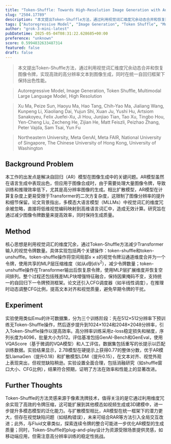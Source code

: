 ```yaml
---
title: "Token-Shuffle: Towards High-Resolution Image Generation with Autoregressive Models"
slug: "2504.17789"
description: "本文提出Token-Shuffle方法，通过利用视觉词汇维度冗余动态合并和恢复图像令牌，实现高效的高分辨率文本到图像生成，同时在统一自回归框架下保持出色性能。"
tags: ["Autoregressive Model", "Image Generation", "Token Shuffle", "Multimodal Large Language Model", "High Resolution"]
author: "grok-3-mini-latest"
pubDatetime: 2025-05-04T08:31:22.628685+00:00
preference: "unknown"
score: 0.5994832633487314
featured: false
draft: false
---
```


> 本文提出Token-Shuffle方法，通过利用视觉词汇维度冗余动态合并和恢复图像令牌，实现高效的高分辨率文本到图像生成，同时在统一自回归框架下保持出色性能。

> Autoregressive Model, Image Generation, Token Shuffle, Multimodal Large Language Model, High Resolution 

> Xu Ma, Peize Sun, Haoyu Ma, Hao Tang, Chih-Yao Ma, Jialiang Wang, Kunpeng Li, Xiaoliang Dai, Yujun Shi, Xuan Ju, Yushi Hu, Artsiom Sanakoyeu, Felix Juefei-Xu, Ji Hou, Junjiao Tian, Tao Xu, Tingbo Hou, Yen-Cheng Liu, Zecheng He, Zijian He, Matt Feiszli, Peizhao Zhang, Peter Vajda, Sam Tsai, Yun Fu

> Northeastern University, Meta GenAI, Meta FAIR, National University of Singapore, The Chinese University of Hong Kong, University of Washington 

## Background Problem

本工作的出发点是解决自回归（AR）模型在图像生成中的关键问题。AR模型虽然在语言生成中表现出色，但应用于图像合成时，由于需要处理大量图像令牌，导致训练和推理效率低下，尤其是高分辨率图像的生成。相比扩散模型，AR模型在计算复杂度上更易受限于Transformer的二次方复杂度，这限制了图像分辨率的提升和细节保留。论文背景指出，多模态大语言模型（MLLMs）中视觉词汇的维度冗余被忽略，直接将低维视觉编码映射到高维语言词汇中，造成无效计算。研究旨在通过减少图像令牌数量来提高效率，同时保持生成质量。

## Method

核心思想是利用视觉词汇的维度冗余，通过Token-Shuffle方法减少Transformer输入的视觉令牌数量。具体实现包括两个关键操作：token-shuffle和token-unshuffle。token-shuffle操作将空间局部$s \times s$的视觉令牌沿通道维度合并为一个令牌，使用共享的MLP层压缩维度（如从$d$到$d/s^2$），减少令牌数量；token-unshuffle操作在Transformer输出后恢复原令牌，使用MLP层扩展维度并恢复空间排列。整个过程还包括残差MLP块增强特征融合，保持因果掩码不变，支持统一的自回归下一令牌预测框架。论文还引入CFG调度器（如半线性调度），在推理时动态调整CFG比例，提高文本对齐和视觉质量，避免早期令牌的干扰。

## Experiment

实验使用类似Emu的许可数据集，分为三个训练阶段：先在512×512分辨率下预训练无Token-Shuffle操作，然后逐步提升到1024×1024和2048×2048分辨率，引入Token-Shuffle操作以提高效率。高分辨率训练采用z-loss稳定损失和梯度，序列长度为4096，批量大小为512。评估基准包括GenAI-Bench和GenEval，使用VQAScore（基于微调的VQA模型）和人工评估，数据集包括重写的长提示以匹配训练数据。实验结果显示，2.7B模型在硬提示上获得0.77的整体分数，优于AR模型LlamaGen（提升0.18）和扩散模型LDM（提升0.15），在文本对齐、视觉外观上表现突出，但视觉缺陷稍逊。实验设置全面合理，包括消融研究（如shuffle窗口大小、CFG比例），结果符合预期，证明了方法在效率和性能上的显著改进。

## Further Thoughts 

Token-Shuffle的方法灵感来源于像素洗牌技术，值得关注的是它通过利用维度冗余实现了高效的令牌压缩，这可能扩展到其他模态如视频生成或3D建模中，进一步提升多模态模型的泛化能力。与扩散模型相比，AR模型在统一框架下的潜力更大，但存在视觉缺陷问题（如结构错误），未来可结合RAR等方法引入全局交互改进；此外，与Fluid文章类似，探索连续令牌的整合可能进一步优化AR模型的生成质量；同时，Token-Shuffle的plug-and-play设计为资源受限场景提供灵感，如移动端应用，但需注意高分辨率训练的稳定性挑战。